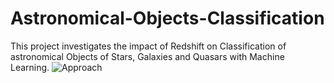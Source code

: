 # Astronomical-Objects-Classification
This project investigates the impact of Redshift on Classification of astronomical Objects of Stars, Galaxies and Quasars with Machine Learning.
![Approach](https://user-images.githubusercontent.com/108488940/227716445-3af8ac44-3a8e-4f82-9bba-509b140ae9d2.png)

